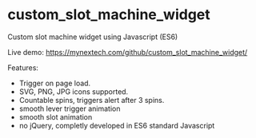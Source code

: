 # custom_slot_machine_widget
Custom slot machine widget using Javascript (ES6)

Live demo: https://mynextech.com/github/custom_slot_machine_widget/

Features:

- Trigger on page load.
- SVG, PNG, JPG icons supported.
- Countable spins, triggers alert after 3 spins.
- smooth lever trigger animation
- smooth slot animation
- no jQuery, completly developed in ES6 standard Javascript
